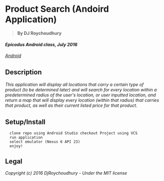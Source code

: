 # Product Search (Andoird Application)
> **By DJ Roychoudhury**

#### _Epicodus Android class, July 2016_

###### _[Android](https://www.learnhowtoprogram.com/android)_


## __Description__

######  This application will display all locations that carry a certain type of product (to be determined later) and will search for every location within a predetermined radius of the user's location, or user inputted location, and return a map that will display every location (within that radius) that carries that product, as well as their current listed price for that product.

## Setup/Install

```
  clone repo using Android Studio checkout Project using VCS
  run application
  select emulator (Nexus 6 API 23)
  enjoy!
```


Legal
------

_*Copyright (c) 2016 DjRoychoudhury - Under the MIT license*_
